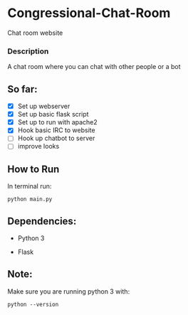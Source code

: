 # Congressional-Chat-Room
Chat room website

### Description
A chat room where you can chat with other people or a bot

## So far:
- [X] Set up webserver
- [X] Set up basic flask script
- [X] Set up to run with apache2
- [X] Hook basic IRC to website
- [ ] Hook up chatbot to server
- [ ] improve looks

## How to Run
In terminal run:
```
python main.py
```

## Dependencies:
* Python 3

* Flask

## Note:
Make sure you are running python 3 with:
```
python --version
```
